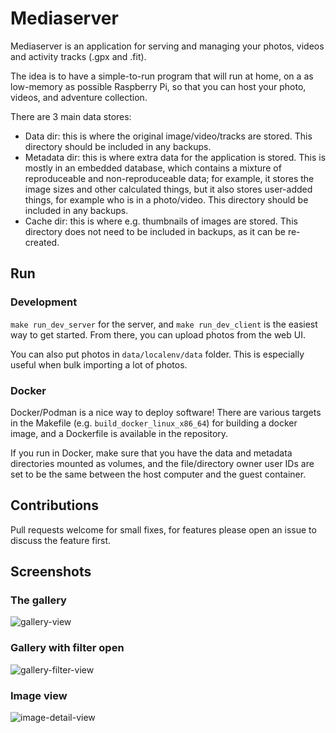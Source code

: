 # Mediaserver

Mediaserver is an application for serving and managing your photos, videos and activity tracks (.gpx and .fit).

The idea is to have a simple-to-run program that will run at home, on a as low-memory as possible Raspberry Pi, so that you can host your photo, videos, and adventure collection.

There are 3 main data stores:

- Data dir: this is where the original image/video/tracks are stored. This directory should be included in any backups.
- Metadata dir: this is where extra data for the application is stored. This is mostly in an embedded database, which contains a mixture of reproduceable and non-reproduceable data; for example, it stores the image sizes and other calculated things, but it also stores user-added things, for example who is in a photo/video. This directory should be included in any backups.
- Cache dir: this is where e.g. thumbnails of images are stored. This directory does not need to be included in backups, as it can be re-created.

## Run

### Development

`make run_dev_server` for the server, and `make run_dev_client` is the easiest way to get started. From there, you can upload photos from the web UI.

You can also put photos in `data/localenv/data` folder. This is especially useful when bulk importing a lot of photos.

### Docker

Docker/Podman is a nice way to deploy software! There are various targets in the Makefile (e.g. `build_docker_linux_x86_64`) for building a docker image, and a Dockerfile is available in the repository.

If you run in Docker, make sure that you have the data and metadata directories mounted as volumes, and the file/directory owner user IDs are set to be the same between the host computer and the guest container.

## Contributions

Pull requests welcome for small fixes, for features please open an issue to discuss the feature first.

## Screenshots

### The gallery

![gallery-view](https://user-images.githubusercontent.com/4579573/184879313-3d1d49bd-367c-46ca-b57f-16676e975e13.png)

### Gallery with filter open

![gallery-filter-view](https://user-images.githubusercontent.com/4579573/184879305-2b6c36c8-ab22-4f76-8308-8c40e2a07cb6.png)

### Image view

![image-detail-view](https://user-images.githubusercontent.com/4579573/184879316-19143ac3-45f7-42df-8f9a-459467bdc65c.png)
